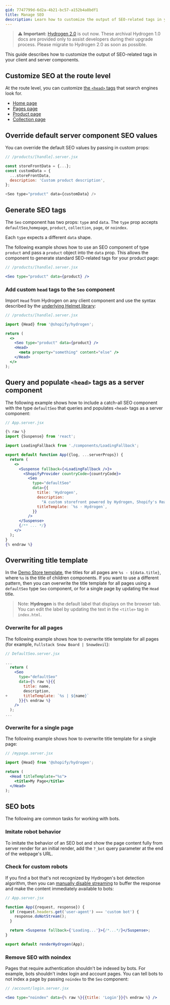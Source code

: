 ```yaml
---
gid: 7747799d-6d2a-4b21-bc57-a152b4a8bdf1
title: Manage SEO
description: Learn how to customize the output of SEO-related tags in your Hydrogen client and server components.
---
```


> ⚠️ **Important:** [Hydrogen 2.0](https://hydrogen.shopify.dev) is out now. These archival Hydrogen 1.0 docs are provided only to assist developers during their upgrade process. Please migrate to Hydrogen 2.0 as soon as possible.

This guide describes how to customize the output of SEO-related tags in your client and server components.

## Customize SEO at the route level

At the route level, you can customize [the `<head>` tags](/docs/tutorials/seo#seo-client-component) that search engines look for.

- [Home page](https://github.com/Shopify/hydrogen/blob/main/templates/demo-store/src/routes/index.server.tsx)
- [Pages page](https://github.com/Shopify/hydrogen/blob/main/templates/demo-store/src/routes/pages/%5Bhandle%5D.server.tsx)
- [Product page](https://github.com/Shopify/hydrogen/blob/main/templates/demo-store/src/routes/products/%5Bhandle%5D.server.tsx)
- [Collection page](https://github.com/Shopify/hydrogen/blob/main/templates/demo-store/src/routes/collections/%5Bhandle%5D.server.tsx)

## Override default server component SEO values

You can override the default SEO values by passing in custom props:

```js
// /products/[handle].server.jsx

const storeFrontData = {...};
const customData = {
  ...storeFrontData,
  description: 'Custom product description',
};

<Seo type="product" data={customData} />
```



## Generate SEO tags

The `Seo` component has two props: `type` and `data`. The `type` prop accepts `defaultSeo`,`homepage`, `product`, `collection`, `page`, or `noindex`.

Each `type` expects a different `data` shape.

The following example shows how to use an SEO component of type `product` and pass a `product` object into the `data` prop. This allows the component to generate standard SEO-related tags for your product page:

```jsx
// /products/[handle].server.jsx

<Seo type="product" data={product} />
```



### Add custom `head` tags to the `Seo` component

Import `Head` from Hydrogen on any client component and use the syntax described by the [underlying Helmet library](https://github.com/nfl/react-helmet):

```jsx
// /products/[handle].server.jsx

import {Head} from '@shopify/hydrogen';

return (
  <>
    <Seo type="product" data={product} />
    <Head>
      <meta property="something" content="else" />
    </Head>
  </>
);
```



## Query and populate `<head>` tags as a server component

The following example shows how to include a catch-all SEO component with the type `defaultSeo` that queries and populates `<head>` tags as a server component:

```jsx
// App.server.jsx

{% raw %}
import {Suspense} from 'react';

import LoadingFallback from './components/LoadingFallback';

export default function App({log, ...serverProps}) {
  return (
    <>
      <Suspense fallback={<LoadingFallback />}>
        <ShopifyProvider countryCode={countryCode}>
          <Seo
            type="defaultSeo"
            data={{
              title: 'Hydrogen',
              description:
                "A custom storefront powered by Hydrogen, Shopify's React-based framework for building headless.",
              titleTemplate: `%s · Hydrogen`,
            }}
          />
      </Suspense>
      {/** ... */}
    </>
  );
}
{% endraw %}
```



## Overwriting title template

In the [Demo Store template](/docs/tutorials/getting-started/templates#demo-store-template), the titles for all pages are `%s - ${data.title}`, where `%s` is the title of children components. If you want to use a different pattern, then you can overwrite the title template for all pages using a `defaultSeo` type `Seo` component, or for a single page by updating the `Head` title.

> Note:
> **Hydrogen** is the default label that displays on the browser tab. You can edit the label by updating the text in the `<title>` tag in `index.html`.

### Overwrite for all pages

The following example shows how to overwrite title template for all pages (for example, `Fullstack Snow Board | Snowdevil`):

```jsx
// DefaultSeo.server.jsx

...
  return (
    <Seo
      type="defaultSeo"
      data={% raw %}{{
        title: name,
        description,
+       titleTemplate: `%s | ${name}`
      }}{% endraw %}
    />
  );
...
```



### Overwrite for a single page

The following example shows how to overwrite title template for a single page:

```jsx
// /mypage.server.jsx

import {Head} from '@shopify/hydrogen';

return (
  <Head titleTemplate="%s">
    <title>My Page</title>
  </Head>
);
```



## SEO bots

The following are common tasks for working with bots.

### Imitate robot behavior

To imitate the behavior of an SEO bot and show the page content fully from server render for an initial render, add the `?_bot` query parameter at the end of the webpage's URL.

### Check for custom robots

If you find a bot that's not recognized by Hydrogen's bot detection algorithm, then you can [manually disable streaming](/docs/tutorials/routing/manage-routes#disable-streaming-for-routes) to buffer the response and make the content immediately available to bots:

```jsx
// App.server.jsx

function App({request, response}) {
  if (request.headers.get('user-agent') === 'custom bot') {
    response.doNotStream();
  }

  return <Suspense fallback={'Loading...'}>{/*...*/}</Suspense>;
}

export default renderHydrogen(App);
```



### Remove SEO with noindex

Pages that require authentication shouldn't be indexed by bots. For example, bots shouldn't index login and account pages. You can tell bots to not index a page by passing `noindex` to the `Seo` component:

```jsx
// /account/login.server.jsx

<Seo type="noindex" data={% raw %}{{title: 'Login'}}{% endraw %} />
```


